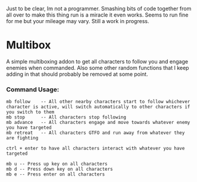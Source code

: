 Just to be clear, Im not a programmer. Smashing bits of code together from all over to make this thing run is a miracle it even works. Seems to run fine for me but your mileage may vary. Still a work in progress.

# Multibox

A simple multiboxing addon to get all characters to follow you and engage enemies when commanded. Also some other random functions that I keep adding in that should probably be removed at some point.

### Command Usage:
```
mb follow    -- All other nearby characters start to follow whichever character is active, will switch automatically to other characters if you switch to them
mb stop      -- All characters stop following
mb advance   -- All characters engage and move towards whatever enemy you have targeted
mb retreat   -- All characters GTFO and run away from whatever they are fighting

ctrl + enter to have all characters interact with whatever you have targeted

mb u -- Press up key on all characters
mb d -- Press down key on all characters
mb e -- Press enter on all characters
```
